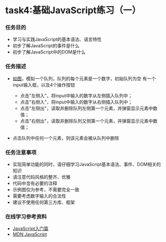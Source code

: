 # task4:基础JavaScript练习（一）

### 任务目的
* 学习与实践JavaScript的基本语法、语言特性
* 初步了解JavaScript的事件是什么
* 初步了解JavaScript中的DOM是什么

### 任务描述
* [如图](http://7xrp04.com1.z0.glb.clouddn.com/task_2_18_1.jpg)，模拟一个队列，队列的每个元素是一个数字，初始队列为空
有一个input输入框，以及4个操作按钮

	* 点击"左侧入"，将input中输入的数字从左侧插入队列中；
	* 点击"右侧入"，将input中输入的数字从右侧插入队列中；
	* 点击"左侧出"，读取并删除队列左侧第一个元素，并弹窗显示元素中数值；
	* 点击"右侧出"，读取并删除队列又侧第一个元素，并弹窗显示元素中数值；

* 点击队列中任何一个元素，则该元素会被从队列中删除

### 任务注意事项
* 实现简单功能的同时，请仔细学习JavaScript基本语法、事件、DOM相关的知识
* 请注意代码风格的整齐、优雅
* 代码中含有必要的注释
* 示例图仅为参考，不需要完全一致
* 需要考虑数字输入的合法性
* 建议不使用任何第三方库、框架

### 在线学习参考资料
* [JavaScript入门篇](http://www.imooc.com/view/36)
* [MDN JavaScript](https://developer.mozilla.org/zh-CN/docs/Web/JavaScript)
